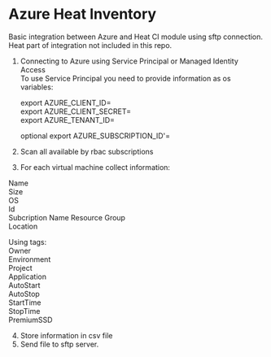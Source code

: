 # Azure Heat Inventory

Basic integration between Azure and Heat CI module using sftp connection.  
Heat part of integration not included in this repo.

1. Connecting to Azure using Service Principal or Managed Identity Access  
  To use Service Principal you need to provide information as os variables:
     
   export AZURE_CLIENT_ID=<your sp client id>  
   export AZURE_CLIENT_SECRET=<your sp client password>  
   export AZURE_TENANT_ID=<your tenant id>  
     
   optional export AZURE_SUBSCRIPTION_ID'=<your subscription>  

2. Scan all available by rbac subscriptions  

3. For each virtual machine collect information:  
  
  Name  
  Size  
  OS  
  Id  
  Subcription Name
  Resource Group  
  Location  
    
  Using tags:  
  Owner  
  Environment  
  Project  
  Application  
  AutoStart  
  AutoStop  
  StartTime  
  StopTime  
  PremiumSSD  
  
4. Store information in csv file
5. Send file to sftp server.
